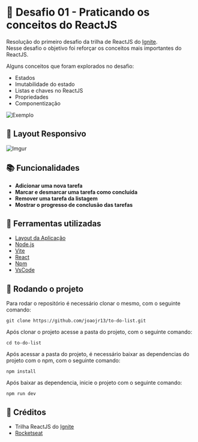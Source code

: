 # :rocket: Desafio 01 - Praticando os conceitos do ReactJS 
Resolução do primeiro desafio da trilha de ReactJS do [Ignite](https://lp.rocketseat.com.br/ignite#sobre).<br>
Nesse desafio o objetivo foi reforçar os conceitos mais importantes do ReactJS.<br>

Alguns conceitos que foram explorados no desafio:
- Estados
- Imutabilidade do estado
- Listas e chaves no ReactJS
- Propriedades
- Componentização

![Exemplo](https://imgur.com/M28V095.gif) 

## :iphone: Layout Responsivo

![Imgur](https://i.imgur.com/rcYsYFU.gif)

## :books: Funcionalidades
* <b>Adicionar uma nova tarefa</b>
* <b>Marcar e desmarcar uma tarefa como concluída</b>
* <b>Remover uma tarefa da listagem</b>
* <b>Mostrar o progresso de conclusão das tarefas</b>

## :wrench: Ferramentas utilizadas 
- [Layout da Aplicação](https://www.figma.com/file/hnREMlKFsk4i6Ug0rlSq8a/ToDo-List-(Copy)?node-id=0%3A1)
- [Node.js](https://nodejs.org/)
- [Vite](https://vitejs.dev/)
- [React](https://pt-br.reactjs.org/)
- [Npm](https://www.npmjs.com/)
- [VsCode](https://code.visualstudio.com/)

## :rocket: Rodando o projeto
Para rodar o repositório é necessário clonar o mesmo, com o seguinte comando:
```
git clone https://github.com/joaojr13/to-do-list.git
```
Após clonar o projeto acesse a pasta do projeto, com o seguinte comando:
```
cd to-do-list
```
Após acessar a pasta do projeto, é necessário baixar as dependencias do projeto com o npm, com o seguinte comando:
```
npm install
```
Após baixar as dependencia, inicie o projeto com o seguinte comando:
```
npm run dev
```

## :handshake: Créditos
- Trilha ReactJS do [Ignite](https://lp.rocketseat.com.br/ignite#sobre)
- [Rocketseat](https://www.rocketseat.com.br/)
